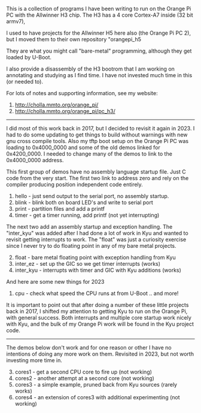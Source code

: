 This is a collection of programs I have been writing to run on
the Orange Pi PC with the Allwinner H3 chip.
The H3 has a 4 core Cortex-A7 inside (32 bit armv7),

I used to have projects for the Allwinner H5 here also
(the Orange Pi PC 2), but I moved them to their own repository
"orangepi_h5

They are what you might call "bare-metal"
programming, although they get loaded by U-Boot.

I also provide a disassembly of the H3 bootrom that I am working
on annotating and studying as I find time.
I have not invested much time in this (or needed to).

For lots of notes and supporting information, see my website:

1. http://cholla.mmto.org/orange_pi/
2. http://cholla.mmto.org/orange_pi/pc_h3/

***

I did most of this work back in 2017, but I decided to revisit it
again in 2023.  I had to do some updating to get things to build
without warnings with new gnu cross compile tools.
Also my tftp boot setup on the Orange Pi PC was loading to
0x4000_0000 and some of the old demos linked for 0x4200_0000.
I needed to change many of the demos to link to the 0x4000_0000 address.

This first group of demos have no assembly language startup file.
Just C code from the very start.
The first two link to address zero and rely on the compiler
producing position independent code entirely.

1. hello - just send output to the serial port, no assembly startup.
1. blink - blink both on board LED's and write to serial port
2. print - partition files and add a printf
5. timer - get a timer running, add printf (not yet interrupting)

The next two add an assembly startup and exception handling.
The "inter_kyu" was added after I had done a lot of work in Kyu
and wanted to revisit getting interrupts to work.
The "float" was just a curiosity exercise since I never try to
do floating point in any of my bare metal projects.

2. float - bare metal floating point with exception handling from Kyu
3. inter_ez - set up the GIC so we get timer interrupts (works)
1. inter_kyu - interrupts with timer and GIC with Kyu additions (works)

And here are some new things for 2023

1. cpu - check what speed the CPU runs at from U-Boot .. and more!

It is important to point out that after doing a number of these little
projects back in 2017, I shifted my attention to getting Kyu to run on
the Orange Pi, with general success.
Both interrupts and multiple core startup work nicely with Kyu,
and the bulk of my Orange Pi work will be found in the Kyu project code.

***

The demos below don't work and for one reason or other I have no intentions
of doing any more work on them.  Revisited in 2023, but not worth investing more time in.

3. cores1 - get a second CPU core to fire up (not working)
3. cores2 - another attempt at a second core (not working)
3. cores3 - a simple example, pruned back from Kyu sources (rarely works)
3. cores4 - an extension of cores3 with additional experimenting (not working)

